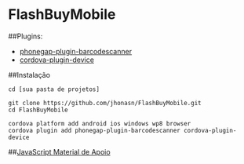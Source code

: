 # FlashBuyMobile

##Plugins:
 - [phonegap-plugin-barcodescanner](https://github.com/phonegap/phonegap-plugin-barcodescanner)
 - [cordova-plugin-device](https://github.com/apache/cordova-plugin-device)

##Instalação
```
cd [sua pasta de projetos]

git clone https://github.com/jhonasn/FlashBuyMobile.git
cd FlashBuyMobile

cordova platform add android ios windows wp8 browser
cordova plugin add phonegap-plugin-barcodescanner cordova-plugin-device
```

##[JavaScript Material de Apoio](https://github.com/jhonasn/FlashBuyMobile/blob/master/JavaScript%20Documento%20de%20Apoio%20PI.md)
